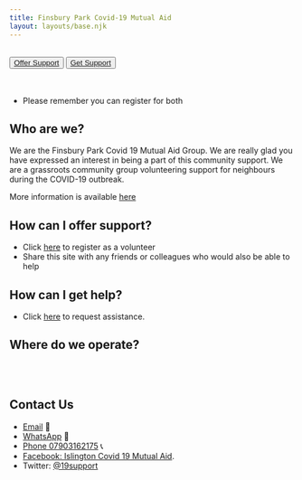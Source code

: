 ```yaml
---
title: Finsbury Park Covid-19 Mutual Aid
layout: layouts/base.njk
---
```

<br/>
<div class="button-container">
  <button class="bttn-simple bttn-lg bttn-royal"><a href="/volunteer">Offer Support</a></button>
  <button class="bttn-simple bttn-lg bttn-success"><a href="/support">Get Support</a></button>
</div>

<br/>
<br/>

 - Please remember you can register for both

## Who are we?
  We are the Finsbury Park Covid 19 Mutual Aid Group. We are really glad you have expressed an interest in being a part of this community support.
  We are a grassroots community group volunteering support for neighbours during the COVID-19 outbreak.
  
  More information is available [here](/about)
  
  

## How can I offer support?
  
 - Click [here](/volunteer) to register as a volunteer
 - Share this site with any friends or colleagues who would also be able to help

## How can I get help?

 - Click [here](/support) to request assistance.

## Where do we operate?

<br/>
<div id="map"></div>
<br/>


## Contact Us

 - [Email](mailto:fpmutualaid@gmail.com ) 	📧 
 - [WhatsApp](https://chat.whatsapp.com/EzqWZ4gek5V1fmxO6tuevi) 📲
 - [Phone 07903162175](tel:07903162175) 📞
 - [Facebook: Islington Covid 19 Mutual Aid](https://m.facebook.com/groups/926599381108201).
 - Twitter: [@19support](https://twitter.com/19support)
  
